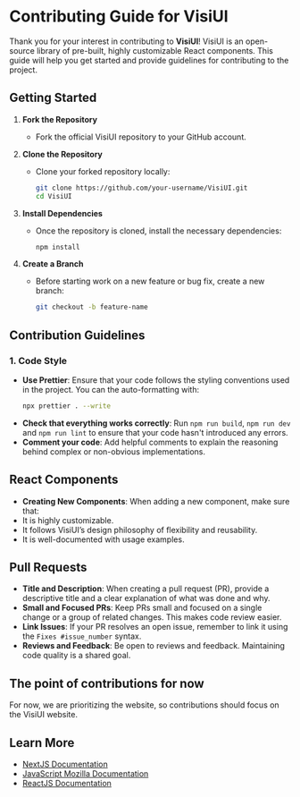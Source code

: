 # Contributing Guide for VisiUI

Thank you for your interest in contributing to **VisiUI**! VisiUI is an open-source library of pre-built, highly customizable React components. This guide will help you get started and provide guidelines for contributing to the project.

## Getting Started

1. **Fork the Repository**

   - Fork the official VisiUI repository to your GitHub account.

2. **Clone the Repository**

   - Clone your forked repository locally:
     ```bash
     git clone https://github.com/your-username/VisiUI.git
     cd VisiUI
     ```

3. **Install Dependencies**

   - Once the repository is cloned, install the necessary dependencies:
     ```bash
     npm install
     ```

4. **Create a Branch**
   - Before starting work on a new feature or bug fix, create a new branch:
     ```bash
     git checkout -b feature-name
     ```

## Contribution Guidelines

### 1. Code Style

- **Use Prettier**: Ensure that your code follows the styling conventions used in the project. You can the auto-formatting with:
  ```bash
  npx prettier . --write
  ```
- **Check that everything works correctly**: Run `npm run build`, `npm run dev` and `npm run lint` to ensure that your code hasn't introduced any errors.
- **Comment your code**: Add helpful comments to explain the reasoning behind complex or non-obvious implementations.

## React Components

- **Creating New Components**: When adding a new component, make sure that:
- It is highly customizable.
- It follows VisiUI’s design philosophy of flexibility and reusability.
- It is well-documented with usage examples.

## Pull Requests

- **Title and Description**: When creating a pull request (PR), provide a descriptive title and a clear explanation of what was done and why.
- **Small and Focused PRs**: Keep PRs small and focused on a single change or a group of related changes. This makes code review easier.
- **Link Issues**: If your PR resolves an open issue, remember to link it using the `Fixes #issue_number` syntax.
- **Reviews and Feedback**: Be open to reviews and feedback. Maintaining code quality is a shared goal.

## The point of contributions for now

For now, we are prioritizing the website, so contributions should focus on the VisiUI website.

## Learn More

- [NextJS Documentation](https://nextjs.org/docs)
- [JavaScript Mozilla Documentation](https://developer.mozilla.org/en-US/docs/Web/JavaScript)
- [ReactJS Documentation](https://react.dev/learn)
